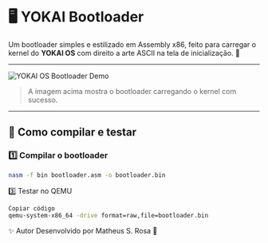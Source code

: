 # 🖥️ YOKAI Bootloader

Um bootloader simples e estilizado em Assembly x86, feito para carregar o kernel do **YOKAI OS** com direito a arte ASCII na tela de inicialização. 🚀

---

![YOKAI OS Bootloader Demo](docs/bootloader-demo.png)

> A imagem acima mostra o bootloader carregando o kernel com sucesso.

---

## 🔧 Como compilar e testar

### 1️⃣ Compilar o bootloader
```bash
nasm -f bin bootloader.asm -o bootloader.bin
```

3️⃣ Testar no QEMU
```bash
Copiar código
qemu-system-x86_64 -drive format=raw,file=bootloader.bin
```

✨ Autor
Desenvolvido por Matheus S. Rosa 🐉
